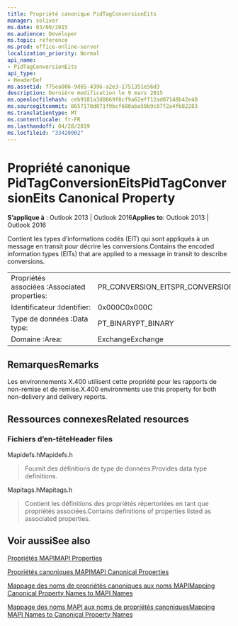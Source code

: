 ```yaml
---
title: Propriété canonique PidTagConversionEits
manager: soliver
ms.date: 03/09/2015
ms.audience: Developer
ms.topic: reference
ms.prod: office-online-server
localization_priority: Normal
api_name:
- PidTagConversionEits
api_type:
- HeaderDef
ms.assetid: f75ea086-9d65-4396-a2e3-1751351e56d3
description: Dernière modification le 9 mars 2015
ms.openlocfilehash: ceb9181a3d8669f8cf9a62eff12ad07148b42e48
ms.sourcegitcommit: 8657170d071f9bcf680aba50b9c07f2a4fb82283
ms.translationtype: MT
ms.contentlocale: fr-FR
ms.lasthandoff: 04/28/2019
ms.locfileid: "33420002"
---
```

# <a name="pidtagconversioneits-canonical-property"></a><span data-ttu-id="4f666-103">Propriété canonique PidTagConversionEits</span><span class="sxs-lookup"><span data-stu-id="4f666-103">PidTagConversionEits Canonical Property</span></span>

  
  
<span data-ttu-id="4f666-104">**S’applique à** : Outlook 2013 | Outlook 2016</span><span class="sxs-lookup"><span data-stu-id="4f666-104">**Applies to**: Outlook 2013 | Outlook 2016</span></span> 
  
<span data-ttu-id="4f666-105">Contient les types d’informations codés (EIT) qui sont appliqués à un message en transit pour décrire les conversions.</span><span class="sxs-lookup"><span data-stu-id="4f666-105">Contains the encoded information types (EITs) that are applied to a message in transit to describe conversions.</span></span>
  
|||
|:-----|:-----|
|<span data-ttu-id="4f666-106">Propriétés associées :</span><span class="sxs-lookup"><span data-stu-id="4f666-106">Associated properties:</span></span>  <br/> |<span data-ttu-id="4f666-107">PR_CONVERSION_EITS</span><span class="sxs-lookup"><span data-stu-id="4f666-107">PR_CONVERSION_EITS</span></span>  <br/> |
|<span data-ttu-id="4f666-108">Identificateur :</span><span class="sxs-lookup"><span data-stu-id="4f666-108">Identifier:</span></span>  <br/> |<span data-ttu-id="4f666-109">0x000C</span><span class="sxs-lookup"><span data-stu-id="4f666-109">0x000C</span></span>  <br/> |
|<span data-ttu-id="4f666-110">Type de données :</span><span class="sxs-lookup"><span data-stu-id="4f666-110">Data type:</span></span>  <br/> |<span data-ttu-id="4f666-111">PT_BINARY</span><span class="sxs-lookup"><span data-stu-id="4f666-111">PT_BINARY</span></span>  <br/> |
|<span data-ttu-id="4f666-112">Domaine :</span><span class="sxs-lookup"><span data-stu-id="4f666-112">Area:</span></span>  <br/> |<span data-ttu-id="4f666-113">Exchange</span><span class="sxs-lookup"><span data-stu-id="4f666-113">Exchange</span></span>  <br/> |
   
## <a name="remarks"></a><span data-ttu-id="4f666-114">Remarques</span><span class="sxs-lookup"><span data-stu-id="4f666-114">Remarks</span></span>

<span data-ttu-id="4f666-115">Les environnements X.400 utilisent cette propriété pour les rapports de non-remise et de remise.</span><span class="sxs-lookup"><span data-stu-id="4f666-115">X.400 environments use this property for both non-delivery and delivery reports.</span></span>
  
## <a name="related-resources"></a><span data-ttu-id="4f666-116">Ressources connexes</span><span class="sxs-lookup"><span data-stu-id="4f666-116">Related resources</span></span>

### <a name="header-files"></a><span data-ttu-id="4f666-117">Fichiers d’en-tête</span><span class="sxs-lookup"><span data-stu-id="4f666-117">Header files</span></span>

<span data-ttu-id="4f666-118">Mapidefs.h</span><span class="sxs-lookup"><span data-stu-id="4f666-118">Mapidefs.h</span></span>
  
> <span data-ttu-id="4f666-119">Fournit des définitions de type de données.</span><span class="sxs-lookup"><span data-stu-id="4f666-119">Provides data type definitions.</span></span>
    
<span data-ttu-id="4f666-120">Mapitags.h</span><span class="sxs-lookup"><span data-stu-id="4f666-120">Mapitags.h</span></span>
  
> <span data-ttu-id="4f666-121">Contient les définitions des propriétés répertoriées en tant que propriétés associées.</span><span class="sxs-lookup"><span data-stu-id="4f666-121">Contains definitions of properties listed as associated properties.</span></span>
    
## <a name="see-also"></a><span data-ttu-id="4f666-122">Voir aussi</span><span class="sxs-lookup"><span data-stu-id="4f666-122">See also</span></span>



[<span data-ttu-id="4f666-123">Propriétés MAPI</span><span class="sxs-lookup"><span data-stu-id="4f666-123">MAPI Properties</span></span>](mapi-properties.md)
  
[<span data-ttu-id="4f666-124">Propriétés canoniques MAPI</span><span class="sxs-lookup"><span data-stu-id="4f666-124">MAPI Canonical Properties</span></span>](mapi-canonical-properties.md)
  
[<span data-ttu-id="4f666-125">Mappage des noms de propriétés canoniques aux noms MAPI</span><span class="sxs-lookup"><span data-stu-id="4f666-125">Mapping Canonical Property Names to MAPI Names</span></span>](mapping-canonical-property-names-to-mapi-names.md)
  
[<span data-ttu-id="4f666-126">Mappage des noms MAPI aux noms de propriétés canoniques</span><span class="sxs-lookup"><span data-stu-id="4f666-126">Mapping MAPI Names to Canonical Property Names</span></span>](mapping-mapi-names-to-canonical-property-names.md)

